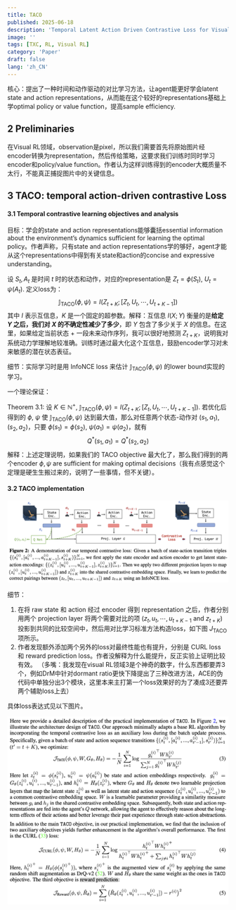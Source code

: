 ```yaml
---
title: TACO
published: 2025-06-18
description: 'Temporal Latent Action Driven Contrastive Loss for Visual Reinforcement Learning'
image: ''
tags: [TXC, RL, Visual RL]
category: 'Paper'
draft: false 
lang: 'zh_CN'
---
```


核心：提出了一种时间和动作驱动的对比学习方法，让agent能更好学会latent state and action representations，从而能在这个较好的representations基础上学optimal policy or value function，提高sample efficiency.

## 2 Preliminaries

在Visual RL领域，observation是pixel，所以我们需要首先将原始图片经encoder转换为representation，然后传给策略，这要求我们训练时同时学习encoder和policy/value function。作者认为这样训练得到的encoder大概质量不太行，不能真正捕捉图片中的关键信息。

## 3 TACO: temporal action-driven contrastive Loss

#### 3.1 Temporal contrastive learning objectives and analysis

目标：学会的state and action representations能够囊括essential information about the environment’s dynamics sufficient for learning the optimal policy。作者声称，只有state and action representations学的够好，agent才能从这个representations中得到有关state和action的concise and expressive understanding。

设 $S_t, A_t$ 是时间 $t$ 时的状态和动作，对应的representation是 $Z_t = \phi(S_t)$, $U_t = \psi(A_t)$. 定义loss为：
$$
\mathbb J_\text{TACO}(\phi, \psi) = I(Z_{t+K};[Z_t, U_t, \cdots, U_{t+K-1}])
$$
其中 $I$ 表示互信息，$K$ 是一个固定的超参数。解释：互信息 $I(X;Y)$ 衡量的是**给定 $Y$ 之后，我们对 $X$ 的不确定性减少了多少**，即 $Y$ 包含了多少关于 $X$ 的信息。在这里，如果给定当前状态 + 一段未来动作序列，我可以很好地预测 $Z_{t+K}$，说明我对系统动力学理解地较准确。训练时通过最大化这个互信息，鼓励encoder学习对未来敏感的潜在状态表征。

细节：实际学习时是用 InfoNCE loss 来估计 $\mathbb J_\text{TACO}(\phi, \psi)$ 的lower bound实现的学习。

一个理论保证：

Theorem 3.1: 设 $K\in \mathbb N^+$, $\mathbb J_\text{TACO}(\phi, \psi) = I(Z_{t+K};[Z_t, U_t, \cdots, U_{t+K-1}])$. 若优化后得到的 $\phi$, $\psi$ 使 $\mathbb J_\text{TACO}(\phi, \psi)$ 达到最大值，那么对任意两个状态-动作对 $(s_1, a_1), (s_2, a_2)$，只要 $\phi(s_1) = \phi(s_2)$, $\psi(a_1) = \psi(a_2)$，就有
$$
Q^*(s_1, a_1) = Q^*(s_2, a_2)
$$
解释：上述定理说明，如果我们的 TACO objective 最大化了，那么我们得到的两个encoder $\phi, \psi$ are sufficient for making optimal decisions（我有点感觉这个定理是硬生生搬过来的，说明了一些事情，但不关键）。

#### 3.2 TACO implementation

![TACO1](TACO1.png)

细节：

1. 在将 raw state 和 action 经过 encoder 得到 representation 之后，作者分别用两个 projection layer 将两个需要对比的项 ($z_t, u_t, \cdots, u_{t+K-1}$ and $z_{t+K}$) 投影到共同的比较空间中，然后用对比学习标准方法构造loss，如下图 $J_\text{TACO}$ 项所示。
2. 作者发现额外添加两个另外的loss对最终性能也有提升，分别是 CURL loss 和 reward prediction loss。作者没解释为什么能提升，反正实验上证明比较有效。
    （多嘴：我发现在visual RL领域3是个神奇的数字，什么东西都要弄3个，例如DrM中针对dormant ratio更快下降提出了三种改进方法，ACE的伪代码中单独分出3个模块，这里本来主打第一个loss效果好的为了凑成3还要弄两个辅助loss上去）

具体loss表达式见以下图片。

![TACO2](TACO2.png)
